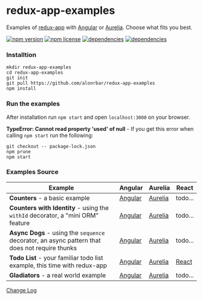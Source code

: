 # redux-app-examples

Examples of [redux-app](https://github.com/alonrbar/redux-app) with [Angular](https://angular.io) or [Aurelia](http://aurelia.io/). Choose what fits you best.

[![npm version](https://img.shields.io/npm/v/redux-app-examples.svg)](https://www.npmjs.com/package/redux-app-examples)
[![npm license](https://img.shields.io/npm/l/redux-app-examples.svg)](https://www.npmjs.com/package/redux-app-examples)
[![dependencies](https://david-dm.org/alonrbar/redux-app-examples.svg)](https://github.com/alonrbar/redux-app-examples)
[![dependencies](https://david-dm.org/alonrbar/redux-app-examples/dev-status.svg)](https://github.com/alonrbar/redux-app-examples)

### Installtion

```shell
mkdir redux-app-examples
cd redux-app-examples
git init
git pull https://github.com/alonrbar/redux-app-examples
npm install
```

### Run the examples

After installation run `npm start` and open `localhost:3000` on your browser.

**TypeError: Cannot read property 'used' of null** - If you get this error when calling `npm start` run the following:

```shell
git checkout -- package-lock.json
npm prune
npm start
```

### Examples Source

| Example | Angular | Aurelia | React |
|---------|---------|---------|-------|
| **Counters** - a basic example | [Angular][angular-counters] | [Aurelia][aurelia-counters] | todo... |
| **Counters with Identity** - using the `withId` decorator, a "mini ORM" feature | [Angular][angular-withId] | [Aurelia][aurelia-withId] | todo... |
| **Async Dogs** - using the `sequence` decorator, an async pattern that does not require thunks | [Angular][angular-sequence] | [Aurelia][aurelia-sequence] | todo... |
| **Todo List** - your familiar todo list example, this time with redux-app | [Angular][angular-todo] | [Aurelia][aurelia-todo] | [React][react-todo] |
| **Gladiators** - a real world example | [Angular][angular-gladiators] | [Aurelia][aurelia-gladiators] | todo... |

[Change Log](https://github.com/alonrbar/redux-app-examples/blob/master/CHANGELOG.md)

  [angular-counters]: https://github.com/alonrbar/redux-app-examples/tree/master/src/angular/counters
  [aurelia-counters]: https://github.com/alonrbar/redux-app-examples/tree/master/src/aurelia/counters
  [angular-withId]: https://github.com/alonrbar/redux-app-examples/tree/master/src/angular/withId
  [aurelia-withId]: https://github.com/alonrbar/redux-app-examples/tree/master/src/aurelia/withId
  [angular-sequence]: https://github.com/alonrbar/redux-app-examples/tree/master/src/angular/sequence
  [aurelia-sequence]: https://github.com/alonrbar/redux-app-examples/tree/master/src/aurelia/sequence
  [angular-todo]: https://github.com/alonrbar/redux-app-examples/tree/master/src/angular/todo
  [aurelia-todo]: https://github.com/alonrbar/redux-app-examples/tree/master/src/aurelia/todo
  [react-todo]: https://github.com/alonrbar/redux-app-examples/tree/develop/src/react/todo
  [angular-gladiators]: https://github.com/alonrbar/redux-app-examples/tree/master/src/angular/gladiators
  [aurelia-gladiators]: https://github.com/alonrbar/redux-app-examples/tree/master/src/aurelia/gladiators